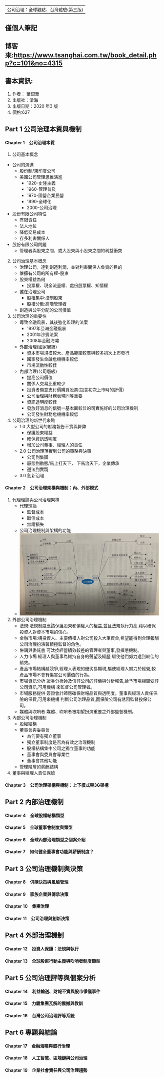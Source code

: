 <table>
    <tr>
        <td>公司治理：全球觀點、台灣體驗(第三版)</td>
    </tr>
</table>

## 僅個人筆記
## 博客來:https://www.tsanghai.com.tw/book_detail.php?c=101&no=4315
## 書本資訊:
1. 作者： 葉銀華 
2. 出版社：滄海 
3. 出版日期：2020 年3 版
4. 價格:627

## Part 1 公司治理本質與機制
#### Chapter 1　公司治理本質
1. 公司基本概念
  + 公司的演進
    + 股份制/東印度公司
    + 美國公司管理思維演進
      + 1920-史隆主義
      + 1960-管理普及
      + 1970-國營企業民營
      + 1990-全球化
      + 2000-公司治理
  + 股份有限公司特性
    + 有限責任
    + 法人地位
    + 降低交易成本
    + 存多利害關係人
  + 股份有限公司問題
    + 管理者與股東之間，或大股東與小股東之間的利益衝突
2. 公司治理基本概念
   + 治理公司，達到創造利潤，並對利害關係人負責的目的
   + 誰擁有公司的所有權-股東
   + 股東權益為何
     + 投票權、現金流量權、處份股票權、知情權
   + 誰在治理公司
     + 股權集中:控制股東
     + 股權分散:高階管理者
   + 創造與公平分配的公司價值
3. 公司治理的重要性
   + 導致金融風暴，其後強化監理的法案
     + 1997年亞洲金融風暴
     + 2001年沙賓法案
     + 2008年金融海嘯
   + 外部治理(國家層級)
     + 資本市場規模較大、產品範圍較廣與較多初次上市發行
     + 國家發生金融危機機率較低
     + 市場流動性較佳
   + 內部治理(公司層級)
     + 提高公司價值
     + 關係人交易比重較少
     + 投資者願意支付價購買股票(包含初次上市時的評價)
     + 公司治理與財務表現同等重要
     + 資訊透明度較佳
     + 發放好消息的信號一基本面較佳的司實施好的公司治理機制
     + 公司發生財務危機機率較低
4. 公司治理的新世代來臨
   + 1.0 大型公司的財務報告不實與舞弊
     + 保護股東權益
     + 確保資訊透明度
     + 增加公司董事、經理人的責任
   + 2.0 公司治理落實到公司的策略與決策
     + 公司到集團
     + 靜態到動態/馬上打天下， 下馬治天下，企業傳承
     + 遵法到實踐
   + 3.0 創新治理

#### Chapter 2　公司治理架構與機制：內、外部模式
1. 代理理論與公司治理架構
   + 代理理論
     + 監督成本
     + 取信成本
     + 無謂損失
   + 公司治理機制與架構的功能
   + ![Alt text](https://github.com/ksharry/reading-list/blob/main/png/230801.png?raw=true)
2. 外部公司治理機制
   + 法規:法規制度應該保護股東和債權人的權益,並且法規執行力高,藉以確保投資人對資本市場的信心。
   + 金融市場:構投資人、主要債權人對公司投入大筆資金,希望能得到合理報酬公司治理扮演著積極監督的角色。
   + 併購與委託書 可汰換經營績效較差的管理者與董事,發揮懲機制。
   + 人力市場 經理人與董事為維持自身的聲望及經歷,驅使他們努力達到較佳的績效。
   + 產品市場結構越競爭,經理人表現的優劣易顯現,驅使經理人努力於經營,較產品市場不會有傷害公司價值的行為。
   + 市場資訊分析 證券分析師及信評公司的評價與分析報告,給予市場相關受評公司資訊,可用機構 來監督公司管理者。
   + 市場服務提供 簽證會計師應確保財報品質與透明度。董事與經理人責任保險的保費,可用來機構 判斷公司治理品質,而保險公司有誘因監督投保公司。
   + 媒體與吹哨者 媒體、吹哨者被期望扮演重要之外部監督機制。
3. 內部公司治理機制
   + 股權結構
   + 董事會與委員會
     + 為何要有獨立董事
     + 獨立董事制度是否為有效之治理機制
     + 股權結構集中公司之獨立董事的功能
     + 董事會與委員會專業性
     + 董事會其他功能
   + 管理階層的薪酬結構
4. 董事與經理人責任保險

#### Chapter 3　公司治理架構與機制：上下模式與3G架構
## Part 2 內部治理機制
#### Chapter 4　全球股權結構類型
#### Chapter 5　全球董事會制度與類型
#### Chapter 6　全球內部治理類型之個案介紹
#### Chapter 7　如何健全董事會功能與薪酬制度？
## Part 3 公司治理機制與決策
#### Chapter 8　併購決策與風險管理
#### Chapter 9　家族企業與傳承決策
#### Chapter 10　集團治理
#### Chapter 11　公司治理與創新決策
## Part 4 外部治理機制
#### Chapter 12　投資人保護：法規與執行
#### Chapter 13　全球股東行動主義與吹哨者制度類型
## Part 5 公司治理評等與個案分析
#### Chapter 14　利益輸送、財報不實與股市爭議事件
#### Chapter 15　力霸集團瓦解的震撼與教訓
#### Chapter 16　台灣公司治理評等系統
## Part 6 專題與結論
#### Chapter 17　金融海嘯與銀行治理
#### Chapter 18　人工智慧、區塊鏈與公司治理
#### Chapter 19　企業社會責任與公司治理趨勢

